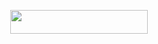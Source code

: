 </h3>

<p align="center"><a href="https://dashboard.heroku.com/new?template=https://github.com/haxkx/cancel"> <img src="https://img.shields.io/badge/Deploy%20On%20Heroku-black?style=for-the-badge&logo=heroku" width="220" height="38.45"/></a></p>

</p>
